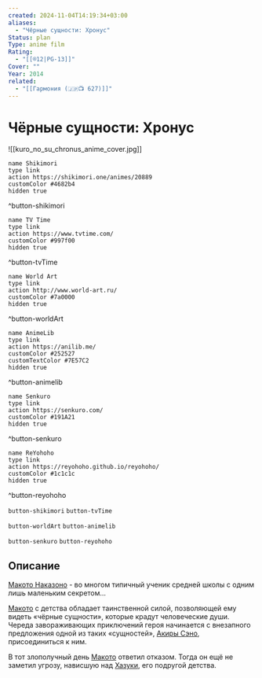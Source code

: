 ```yaml
---
created: 2024-11-04T14:19:34+03:00
aliases:
  - "Чёрные сущности: Хронус"
Status: plan
Type: anime film
Rating:
  - "[[®️12|PG-13]]"
Cover: ""
Year: 2014
related:
  - "[[Гармония (🇯🇵📺 627)]]"
---
```


# Чёрные сущности: Хронус

![[kuro_no_su_chronus_anime_cover.jpg]]

```button
name Shikimori
type link
action https://shikimori.one/animes/20889
customColor #4682b4
hidden true
```
^button-shikimori

```button
name TV Time
type link
action https://www.tvtime.com/
customColor #997f00
hidden true
```
^button-tvTime

```button
name World Art
type link
action http://www.world-art.ru/
customColor #7a0000
hidden true
```
^button-worldArt

```button
name AnimeLib
type link
action https://anilib.me/
customColor #252527
customTextColor #7E57C2
hidden true
```
^button-animelib

```button
name Senkuro
type link
action https://senkuro.com/
customColor #191A21
hidden true
```
^button-senkuro

```button
name ReYohoho
type link
action https://reyohoho.github.io/reyohoho/
customColor #1c1c1c
hidden true
```
^button-reyohoho

`button-shikimori` `button-tvTime`

`button-worldArt` `button-animelib`

`button-senkuro` `button-reyohoho`

## Описание

[Макото Наказоно](https://shikimori.one/characters/107115-makoto-nakazono) - во многом типичный ученик средней школы с одним лишь маленьким секретом...

[Макото](https://shikimori.one/characters/107115-makoto-nakazono) с детства обладает таинственной силой, позволяющей ему видеть «чёрные сущности», которые крадут человеческие души. Череда завораживающих приключений героя начинается с внезапного предложения одной из таких «сущностей», [Акиры Сэно](https://shikimori.one/characters/117133-akira-seno), присоединиться к ним.

В тот злополучный день [Макото](https://shikimori.one/characters/107115-makoto-nakazono) ответил отказом. Тогда он ещё не заметил угрозу, нависшую над [Хазуки](https://shikimori.one/characters/117135-hazuki-horiuchi), его подругой детства.

